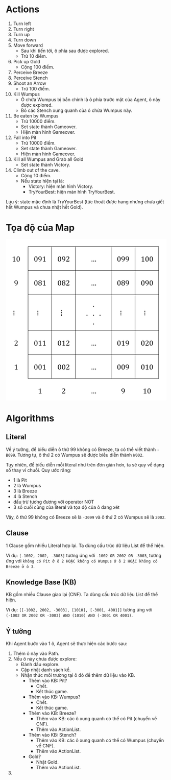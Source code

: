 # Actions
1. Turn left
2. Turn right
3. Turn up
4. Turn down
5. Move forward
    - Sau khi tiến tới, ô phía sau được explored.
    - Trừ 10 điểm.
6. Pick up Gold
    - Cộng 100 điểm.
7. Perceive Breeze
8. Perceive Stench
9. Shoot an Arrow
    - Trừ 100 điểm.
10. Kill Wumpus
    - Ô chứa Wumpus bị bắn chính là ô phía trước mặt của Agent, ô này được explored.
    - Bỏ các Stench xung quanh của ô chứa Wumpus này.
11. Be eaten by Wumpus
    - Trừ 10000 điểm.
    - Set state thành Gameover.
    - Hiện màn hình Gameover.
12. Fall into Pit
    - Trừ 10000 điểm.
    - Set state thành Gameover.
    - Hiện màn hình Gameover.
13. Kill all Wumpus and Grab all Gold
    - Set state thành Victory.
14. Climb out of the cave.
    - Cộng 10 điểm.
    - Nếu state hiện tại là:
        - Victory: hiện màn hình Victory.
        - TryYourBest: hiện màn hình TryYourBest.

Lưu ý: state mặc định là TryYourBest (tức thoát được hang nhưng chưa giết hết Wumpus và chưa nhặt hết Gold).


# Tọa độ của Map
<p align='center'><img align='center' src="Assets/Readme/map_coordinate.png" alt='Map Coordinate' cap='abc'></p>


# Algorithms
## Literal
Về ý tưởng, để biểu diễn ô thứ 99 không có Breeze, ta có thể viết thành `-B099`. Tương tự, ô thứ 2 có Wumpus sẽ được biểu diễn thành `W002`.

Tuy nhiên, để biểu diễn mỗi literal như trên đơn giản hơn, ta sẽ quy về dạng số thay vì chuỗi. Quy ước rằng:
- 1 là Pit
- 2 là Wumpus
- 3 là Breeze
- 4 là Stench
- dấu trừ tương đương với operator NOT
- 3 số cuối cùng của literal và tọa độ của ô đang xét

Vậy, ô thứ 99 không có Breeze sẽ là `-3099` và ô thứ 2 có Wumpus sẽ là `2002`.


## Clause
1 Clause gồm nhiều Literal hợp lại. Ta dùng cấu trúc dữ liệu List để thể hiện.

Ví dụ: `[-1002, 2002, -3003]` tương ứng với `-1002 OR 2002 OR -3003`, tương ứng với `không có Pit ở ô 2 HOẶC không có Wumpus ở ô 2 HOẶC không có Breeze ở ô 3`.


## Knowledge Base (KB)
KB gồm nhiều Clause giao lại (CNF). Ta dùng cấu trúc dữ liệu List để thể hiện.

Ví dụ: `[[-1002, 2002, -3003], [1010], [-3001, 4001]]` tương ứng với `(-1002 OR 2002 OR -3003) AND (1010) AND (-3001 OR 4001)`.

## Ý tưởng
Khi Agent bước vào 1 ô, Agent sẽ thực hiện các bước sau:

1. Thêm ô này vào Path.
2. Nếu ô này chưa được explore:
    - Đánh dấu explore.
    - Cập nhật danh sách kề.
    - Nhận thức môi trường tại ô đó để thêm dữ liệu vào KB.
        - Thêm vào KB: Pit?
            - Chết.
            - Kết thúc game.
        - Thêm vào KB: Wumpus?
            - Chết.
            - Kết thúc game.
        - Thêm vào KB: Breeze?
            - Thêm vào KB: các ô xung quanh có thể có Pit (chuyển về CNF).
            - Thêm vào ActionList.
        - Thêm vào KB: Stench?
            - Thêm vào KB: các ô xung quanh có thể có Wumpus (chuyển về CNF).
            - Thêm vào ActionList.
        - Gold?
            - Nhặt Gold.
            - Thêm vào ActionList.
3. 